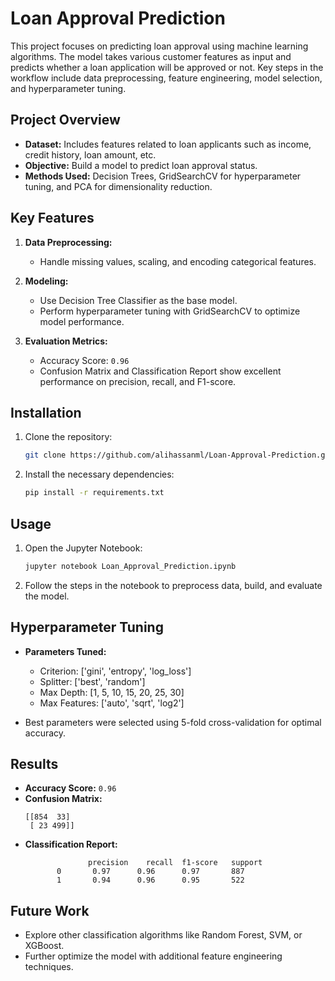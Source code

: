 # Loan Approval Prediction

This project focuses on predicting loan approval using machine learning algorithms. The model takes various customer features as input and predicts whether a loan application will be approved or not. Key steps in the workflow include data preprocessing, feature engineering, model selection, and hyperparameter tuning.

## Project Overview

- **Dataset:** Includes features related to loan applicants such as income, credit history, loan amount, etc.
- **Objective:** Build a model to predict loan approval status.
- **Methods Used:** Decision Trees, GridSearchCV for hyperparameter tuning, and PCA for dimensionality reduction.

## Key Features

1. **Data Preprocessing:** 
    - Handle missing values, scaling, and encoding categorical features.
  
2. **Modeling:**
    - Use Decision Tree Classifier as the base model.
    - Perform hyperparameter tuning with GridSearchCV to optimize model performance.

3. **Evaluation Metrics:**
    - Accuracy Score: `0.96`
    - Confusion Matrix and Classification Report show excellent performance on precision, recall, and F1-score.

## Installation

1. Clone the repository:
    ```bash
    git clone https://github.com/alihassanml/Loan-Approval-Prediction.git
    ```
2. Install the necessary dependencies:
    ```bash
    pip install -r requirements.txt
    ```

## Usage

1. Open the Jupyter Notebook:
    ```bash
    jupyter notebook Loan_Approval_Prediction.ipynb
    ```

2. Follow the steps in the notebook to preprocess data, build, and evaluate the model.

## Hyperparameter Tuning

- **Parameters Tuned:** 
    - Criterion: ['gini', 'entropy', 'log_loss']
    - Splitter: ['best', 'random']
    - Max Depth: [1, 5, 10, 15, 20, 25, 30]
    - Max Features: ['auto', 'sqrt', 'log2']

- Best parameters were selected using 5-fold cross-validation for optimal accuracy.

## Results

- **Accuracy Score:** `0.96`
- **Confusion Matrix:**
    ```
    [[854  33]
     [ 23 499]]
    ```
- **Classification Report:**
    ```
                  precision    recall  f1-score   support
           0       0.97      0.96      0.97       887
           1       0.94      0.96      0.95       522
    ```

## Future Work

- Explore other classification algorithms like Random Forest, SVM, or XGBoost.
- Further optimize the model with additional feature engineering techniques.
